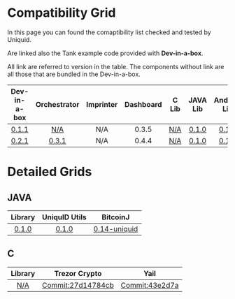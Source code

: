 Compatibility Grid
====================


In this page you can found the comaptibility list checked and tested by Uniquid.

Are linked also the Tank example code provided with **Dev-in-a-box**. 

All link are referred to version in the table.
The components without link are all those that are bundled in the Dev-in-a-box.  

| Dev-in-a-box  | Orchestrator  | Imprinter | Dashboard | C Lib | JAVA Lib | Andorid Lib | Tank Java | Tank  C | 
| :-----------: |:-------------:| :--------:| :--------:| :----:| :-------:| :----------:| :-------: | :-------: |
| [0.1.1](https://github.com/uniquid/dev-in-a-box/tree/0.1.1)         | [N/A](/attachments/Orchestrator.apk)           | N/A       | 0.3.5     |   [N/A](https://github.com/uniquid/uidcore-c/tree/e8e99882e963714a2d737f765eb6cabfffbaaa0e) |  [0.1.0](https://github.com/uniquid/uidcore-java/tree/0.1.0) | [0.1.0](https://github.com/uniquid/uidcore-android/tree/v0.1.0) | [N/A](https://github.com/uniquid/tank-java/tree/master) | [N/A](https://github.com/uniquid/tank-c/tree/802ddb06627a2a48a7c5eb26c6eb62c16e24ddb0)|
 [0.2.1](https://github.com/uniquid/dev-in-a-box/tree/0.2.1)         | [0.3.1](/attachments/Orchestrator.apk)           | N/A       | 0.4.4     |   [N/A](https://github.com/uniquid/uidcore-c/tree/e8e99882e963714a2d737f765eb6cabfffbaaa0e) |  [0.1.0](https://github.com/uniquid/uidcore-java/tree/0.1.0) | [0.1.0](https://github.com/uniquid/uidcore-android/tree/v0.1.0) | [N/A](https://github.com/uniquid/tank-java/tree/master) | [N/A](https://github.com/uniquid/tank-c/tree/802ddb06627a2a48a7c5eb26c6eb62c16e24ddb0)|


Detailed Grids
====================


## JAVA

| Library  | UniquID Utils  | BitcoinJ |  
| :-----------: |:-------------:| :--------:|
|  [0.1.0](https://github.com/uniquid/uidcore-java/tree/0.1.0) | [0.1.0](https://github.com/uniquid/uniquid-utils/tree/0.1.0) | [0.14-uniquid](https://github.com/uniquid/bitcoinj/tree/release-0.14-uniquid)|





## C

| Library  | Trezor Crypto  | Yail |  
| :-----------: |:-------------:| :--------:|
|  [N/A](https://github.com/uniquid/uidcore-c/tree/e8e99882e963714a2d737f765eb6cabfffbaaa0e)  | [Commit:27d14784cb](https://github.com/uniquid/trezor-crypto/tree/27d14784cb788148b4e14723645ecbefd097d9c9) | [Commit:43e2d7a](https://github.com/uniquid/yajl/tree/43e2d7a0a35d718988791764608b7fa0ae02e005)|
